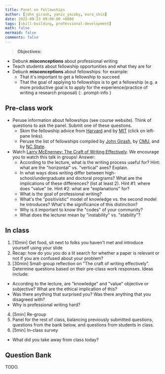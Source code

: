 ```yaml
---
title: Panel on fellowships
author: [john_girash, yaniv_yacoby, eura_shin]
date: 2022-09-23 09:00:00 +0800
tags: [skill-building, professional-development]
math: false
mermaid: false
comments: false
---
```


> **Objectives:**
* Debunk **misconceptions** about professional writing
* Teach students about fellowship opportunities and what they are for
* Debunk **misconceptions** about fellowships: for example:
  * That it's important to get a fellowship to succeed
  * That the goal of applying to fellowships is to get a fellowship (e.g. a more productive goal is to apply for the experience/practice of writing a research proposal)
{: .prompt-info }


## Pre-class work
* Peruse information about fellowships (see course website). Think of questions to ask the panel. Submit one of these questions.
  * Skim the fellowship advice from [Harvard](https://gsas.harvard.edu/financial-support/fellowships) and by [MIT](https://oge.mit.edu/finances/fellowships/fellowship-tips/) (click on left-pane links).
  * Peruse the list of fellowships compiled by [John Girash](https://wiki.harvard.edu/confluence/pages/viewpage.action?spaceKey=SEASDOCSOAP&title=List+of+external+fellowships), by [CMU](https://www.cs.cmu.edu/~gradfellowships/), and by [NC State](https://www.csc.ncsu.edu/dgp/fellowships.html).
* Watch [Larry McEnerney: The Craft of Writing Effectively](https://www.youtube.com/watch?v=vtIzMaLkCaM). We encourage you to watch this talk in groups! Answer:
  * According to the lecture, what is the writing process useful for? Hint: what are the "horizontal" vs. "vertical" axes? Explain.
  * In what ways does writing differ between high-school/undergraduate and doctoral programs? What are the implications of these differences? (list at least 2). Hint #1: where does "value" lie. Hint #2: what are "explanations" for?
  * What is the goal of professional writing?
  * What's the "positivistic" model of knowledge vs. the second model he introduces? What's the significance of this distinction? 
  * Why is it important to know the "codes" of your community?
  * What does the lecturer mean by "instability" vs. "stability"? 


## In class
1. [10min] Get food, sit next to folks you haven't met and introduce yourself using your slide
2. Recap: how do you you do a lit search for whether a paper is relevant or not if you are confused about your problem? 
3. [30min] Small-group reflection on "The craft of writing effectively". Determine questions based on their pre-class work responses. Ideas include:
  * According to the lecture, are "knowledge" and "value" objective or subjective? What are the ethical implication of this?
  * Was there anything that surprised you? Was there anything that you disagreed with?
  * Why is professional writing hard?
4. [5min] Re-group
5. Panel for the rest of class, balancing previously submitted questions, questions from the bank below, and questions from students in class.
6. [5min] In-class survey
  * What did you take away from class today?


## Question Bank

TODO.


